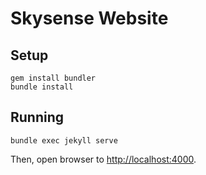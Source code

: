 # Skysense Website

## Setup

```
gem install bundler
bundle install
```

## Running

```
bundle exec jekyll serve
```

Then, open browser to <http://localhost:4000>.
